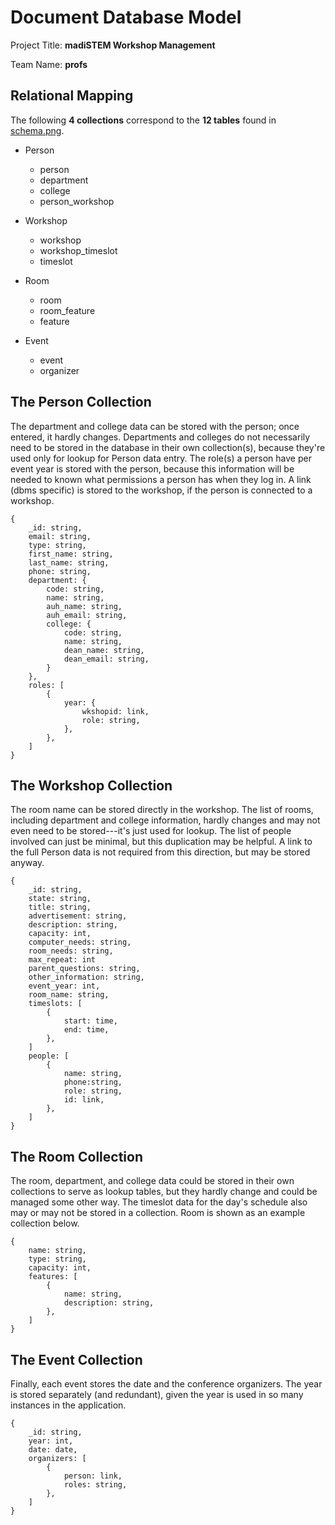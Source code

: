 # Document Database Model

Project Title: **madiSTEM Workshop Management**

Team Name: **profs**


## Relational Mapping

The following **4 collections** correspond to the **12 tables** found in [schema.png](schema.png).

* Person
    * person
    * department
    * college
    * person_workshop

* Workshop
    * workshop
    * workshop_timeslot
    * timeslot

* Room
    * room
    * room_feature
    * feature

* Event
    * event
    * organizer


## The Person Collection

The department and college data can be stored with the person; once entered, it hardly changes.
Departments and colleges do not necessarily need to be stored in the database in their own collection(s), because they're used only for lookup for Person data entry.
The role(s) a person have per event year is stored with the person, because this information will be needed to known what permissions a person has when they log in.
A link (dbms specific) is stored to the workshop, if the person is connected to a workshop.

```
{
    _id: string,
    email: string,
    type: string,
    first_name: string,
    last_name: string,
    phone: string,
    department: {
        code: string,
        name: string,
        auh_name: string,
        auh_email: string,
        college: {
            code: string,
            name: string,
            dean_name: string,
            dean_email: string,
        }
    },
    roles: [
        {
            year: {
                wkshopid: link,
                role: string,
            },
        },
    ]
}
```


## The Workshop Collection

The room name can be stored directly in the workshop.
The list of rooms, including department and college information, hardly changes and may not even need to be stored---it's just used for lookup.
The list of people involved can just be minimal, but this duplication may be helpful.
A link to the full Person data is not required from this direction, but may be stored anyway.

```
{
    _id: string,
    state: string,
    title: string,
    advertisement: string,
    description: string,
    capacity: int,
    computer_needs: string,
    room_needs: string,
    max_repeat: int
    parent_questions: string,
    other_information: string,
    event_year: int,
    room_name: string,
    timeslots: [
        {
            start: time,
            end: time,
        },
    ]
    people: [
        {
            name: string,
            phone:string,
            role: string,
            id: link,
        },
    ]
}
```


## The Room Collection

The room, department, and college data could be stored in their own collections to serve as lookup tables, but they hardly change and could be managed some other way.
The timeslot data for the day's schedule also may or may not be stored in a collection.
Room is shown as an example collection below.

```
{
    name: string,
    type: string,
    capacity: int,
    features: [
        {
            name: string,
            description: string,
        },
    ]
}
```


## The Event Collection

Finally, each event stores the date and the conference organizers.
The year is stored separately (and redundant), given the year is used in so many instances in the application.

```
{
    _id: string,
    year: int,
    date: date,
    organizers: [
        {
            person: link,
            roles: string,
        },
    ]
}
```
